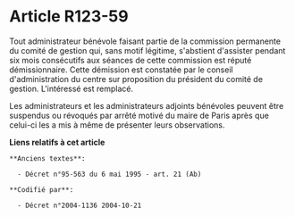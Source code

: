 # Article R123-59

Tout administrateur bénévole faisant partie de la commission permanente du comité de gestion qui, sans motif légitime,
s'abstient d'assister pendant six mois consécutifs aux séances de cette commission est réputé démissionnaire. Cette démission
est constatée par le conseil d'administration du centre sur proposition du président du comité de gestion. L'intéressé est
remplacé.

Les administrateurs et les administrateurs adjoints bénévoles peuvent être suspendus ou révoqués par arrêté motivé du maire
de Paris après que celui-ci les a mis à même de présenter leurs observations.

**Liens relatifs à cet article**

	**Anciens textes**:

	  - Décret n°95-563 du 6 mai 1995 - art. 21 (Ab)

	**Codifié par**:

	  - Décret n°2004-1136 2004-10-21
